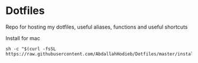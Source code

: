 # Dotfiles
Repo for hosting my dotfiles, useful aliases, functions and useful shortcuts 


Install for mac
```
sh -c "$(curl -fsSL https://raw.githubusercontent.com/AbdallahHodieb/Dotfiles/master/install_mac.sh)"
```
